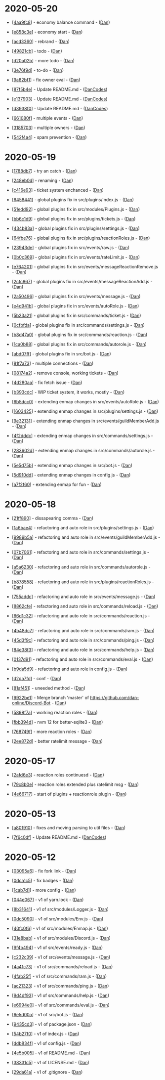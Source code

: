 
# 2020-05-20
- [[4aa9fc8](https://github.com/dan-online/Discord-Bot/commit/4aa9fc87eac2289569e718d26539593d0de1d35e)] - economy balance command - ([Dan](Dan))

- [[e858c3e](https://github.com/dan-online/Discord-Bot/commit/e858c3e81970d0deaec313f61ae52495fff64e27)] - economy start - ([Dan](Dan))

- [[acd3360](https://github.com/dan-online/Discord-Bot/commit/acd3360b73ac0346222b3fbd1c5ad8ea45f02e0e)] - rebrand - ([Dan](Dan))

- [[49821cb](https://github.com/dan-online/Discord-Bot/commit/49821cb5ea42d339307918de60976dac53c62152)] - todo - ([Dan](Dan))

- [[d20a02b](https://github.com/dan-online/Discord-Bot/commit/d20a02bbf5a059627cff20028f68681258aa3210)] - more todo - ([Dan](Dan))

- [[3e76f9d](https://github.com/dan-online/Discord-Bot/commit/3e76f9dbd4ee7cb8de0d72f89042c2ca3fd87012)] - to-do - ([Dan](Dan))

- [[9a82bf1](https://github.com/dan-online/Discord-Bot/commit/9a82bf119390aca3cf3e0f07e8438ee206599541)] - fix owner eval - ([Dan](Dan))

- [[87f5b4e](https://github.com/dan-online/Discord-Bot/commit/87f5b4eb8aa4e5ac6385010f787fa6952fe5ca1f)] - Update README.md - ([DanCodes](DanCodes))

- [[e137903](https://github.com/dan-online/Discord-Bot/commit/e137903aba674c56003b258c472dc798d150b018)] - Update README.md - ([DanCodes](DanCodes))

- [[d3938f0](https://github.com/dan-online/Discord-Bot/commit/d3938f05ce0d9c9722efa1cf762cb7a667b34241)] - Update README.md - ([DanCodes](DanCodes))

- [[661080f](https://github.com/dan-online/Discord-Bot/commit/661080f627cc84974d77c8f6500582d8be128f35)] - multiple events - ([Dan](Dan))

- [[3185703](https://github.com/dan-online/Discord-Bot/commit/31857032ba8c6b1782b5c893550d3e4ff11e7067)] - multiple owners - ([Dan](Dan))

- [[542f4a4](https://github.com/dan-online/Discord-Bot/commit/542f4a47c600779e6ff5422ec219d64df3e14d52)] - spam prevention - ([Dan](Dan))

# 2020-05-19
- [[1788db7](https://github.com/dan-online/Discord-Bot/commit/1788db709191f7871b0dc546cb8e8eae8613a039)] - try an catch - ([Dan](Dan))

- [[248eb0d](https://github.com/dan-online/Discord-Bot/commit/248eb0d76448c5d357762ec26c76277bf56adfa7)] - renaming - ([Dan](Dan))

- [[c416e93](https://github.com/dan-online/Discord-Bot/commit/c416e93c375ae6937ef73d9f6412e3945b7090b5)] - ticket system enchanced - ([Dan](Dan))

- [[6458441](https://github.com/dan-online/Discord-Bot/commit/6458441819dbd1e520f3533dd62ed863da60e113)] - global plugins fix in src/plugins/index.js - ([Dan](Dan))

- [[51edd92](https://github.com/dan-online/Discord-Bot/commit/51edd928238cd755298d3d84e77cfb29a10d71e3)] - global plugins fix in src/modules/Plugins.js - ([Dan](Dan))

- [[bb6c1d9](https://github.com/dan-online/Discord-Bot/commit/bb6c1d9297050fe511c9fd23b340bd8e2483d270)] - global plugins fix in src/plugins/tickets.js - ([Dan](Dan))

- [[434b83a](https://github.com/dan-online/Discord-Bot/commit/434b83a58ac75a7f01edb7bab91de2d62d1faf37)] - global plugins fix in src/plugins/settings.js - ([Dan](Dan))

- [[64fbe76](https://github.com/dan-online/Discord-Bot/commit/64fbe76a66d66e376302dee10e046147e02bd90a)] - global plugins fix in src/plugins/reactionRoles.js - ([Dan](Dan))

- [[23943de](https://github.com/dan-online/Discord-Bot/commit/23943de06a16564bb36ad5f21efbfcd6f836726d)] - global plugins fix in src/events/raw.js - ([Dan](Dan))

- [[0b0c369](https://github.com/dan-online/Discord-Bot/commit/0b0c369d478e5b5b3f7155fe38f9e9036409e4d9)] - global plugins fix in src/events/rateLimit.js - ([Dan](Dan))

- [[e764201](https://github.com/dan-online/Discord-Bot/commit/e76420149c7a8f19bb551a1342174d883181cafe)] - global plugins fix in src/events/messageReactionRemove.js - ([Dan](Dan))

- [[2cfc867](https://github.com/dan-online/Discord-Bot/commit/2cfc86740baea0ec85981374ad92c9a08f3c3da8)] - global plugins fix in src/events/messageReactionAdd.js - ([Dan](Dan))

- [[2a50496](https://github.com/dan-online/Discord-Bot/commit/2a504964b6162a9fd6aaa78c1c5fb93936fc7e12)] - global plugins fix in src/events/message.js - ([Dan](Dan))

- [[e4d941b](https://github.com/dan-online/Discord-Bot/commit/e4d941bb8af6e3d766d36e530797fe56b3c8de38)] - global plugins fix in src/events/autoRole.js - ([Dan](Dan))

- [[5b23a21](https://github.com/dan-online/Discord-Bot/commit/5b23a2105efbfd281827d43199a7428a25c016ce)] - global plugins fix in src/commands/ticket.js - ([Dan](Dan))

- [[0cfbfda](https://github.com/dan-online/Discord-Bot/commit/0cfbfdabd40cb54168db8f4c547d6d2fe0acda4e)] - global plugins fix in src/commands/settings.js - ([Dan](Dan))

- [[b8d47a0](https://github.com/dan-online/Discord-Bot/commit/b8d47a076f2b97b7564275baf2b488b045a1733c)] - global plugins fix in src/commands/reaction.js - ([Dan](Dan))

- [[1ca0b88](https://github.com/dan-online/Discord-Bot/commit/1ca0b8835a295851882e28f83ffefa76e6a1f592)] - global plugins fix in src/commands/autorole.js - ([Dan](Dan))

- [[abd07ff](https://github.com/dan-online/Discord-Bot/commit/abd07ffb91e739474d7ef20c262577aa474628e1)] - global plugins fix in src/bot.js - ([Dan](Dan))

- [[81f7a73](https://github.com/dan-online/Discord-Bot/commit/81f7a73a9212c24882c8ee5a6c6bde19b5b24e8a)] - multiple connections - ([Dan](Dan))

- [[08174a2](https://github.com/dan-online/Discord-Bot/commit/08174a2e5932a4f2aa50fae301b4d3fffed9219c)] - remove console, working tickets - ([Dan](Dan))

- [[4d280aa](https://github.com/dan-online/Discord-Bot/commit/4d280aa862e8017bfccb0ecb76a149649a268816)] - fix fetch issue - ([Dan](Dan))

- [[b393cdc](https://github.com/dan-online/Discord-Bot/commit/b393cdc8b12109826d87a1a58300341d02ea77ef)] - WIP ticket system, it works, mostly - ([Dan](Dan))

- [[6b5dcc0](https://github.com/dan-online/Discord-Bot/commit/6b5dcc0f4514ff67dfb214aaa2b0b73ba428a6c9)] - extending enmap changes in src/events/autoRole.js - ([Dan](Dan))

- [[1603425](https://github.com/dan-online/Discord-Bot/commit/1603425af05799c81ad5b6cfa1bb819a598eb669)] - extending enmap changes in src/plugins/settings.js - ([Dan](Dan))

- [[9e32131](https://github.com/dan-online/Discord-Bot/commit/9e321316da0dbd37ed005a307c3564927ffd7f04)] - extending enmap changes in src/events/guildMemberAdd.js - ([Dan](Dan))

- [[4f2dddc](https://github.com/dan-online/Discord-Bot/commit/4f2dddcc43bf9529cfeba6148c10335c3f420b5f)] - extending enmap changes in src/commands/settings.js - ([Dan](Dan))

- [[283602d](https://github.com/dan-online/Discord-Bot/commit/283602d1b1eceeb5686f2a28a0035c639bd8d5f9)] - extending enmap changes in src/commands/autorole.js - ([Dan](Dan))

- [[5e5d75b](https://github.com/dan-online/Discord-Bot/commit/5e5d75be7df8c8d4fdfdb6fb49800fbd87ec65fc)] - extending enmap changes in src/bot.js - ([Dan](Dan))

- [[5d910dd](https://github.com/dan-online/Discord-Bot/commit/5d910dd2464a724e48984a242d705d8b75d2b518)] - extending enmap changes in config.js - ([Dan](Dan))

- [[a7f2f60](https://github.com/dan-online/Discord-Bot/commit/a7f2f60166798cb61acf61aa09ae6739be95faaf)] - extending enmap for fun - ([Dan](Dan))

# 2020-05-18
- [[21ff890](https://github.com/dan-online/Discord-Bot/commit/21ff890564f87ba53ac8cf481ee18512565999ad)] - dissapearing comma - ([Dan](Dan))

- [[1a6bae4](https://github.com/dan-online/Discord-Bot/commit/1a6bae4602a179fdd04bac66b4eb7ebbb38fbd52)] - refactoring and auto role in src/plugins/settings.js - ([Dan](Dan))

- [[9989b5a](https://github.com/dan-online/Discord-Bot/commit/9989b5af98c123d2ff07ed587993686053737b79)] - refactoring and auto role in src/events/guildMemberAdd.js - ([Dan](Dan))

- [[07b7061](https://github.com/dan-online/Discord-Bot/commit/07b7061b620cfe63a30dc285951f9be8c52e5b49)] - refactoring and auto role in src/commands/settings.js - ([Dan](Dan))

- [[a5a6230](https://github.com/dan-online/Discord-Bot/commit/a5a6230a8111809ad510559e7336e27697a20d6b)] - refactoring and auto role in src/commands/autorole.js - ([Dan](Dan))

- [[b878558](https://github.com/dan-online/Discord-Bot/commit/b878558d192f425c001d9a6b01afb68269cc5d41)] - refactoring and auto role in src/plugins/reactionRoles.js - ([Dan](Dan))

- [[755addc](https://github.com/dan-online/Discord-Bot/commit/755addc20836685d4e66af3e6c33ab17f376ca52)] - refactoring and auto role in src/events/message.js - ([Dan](Dan))

- [[8862cfe](https://github.com/dan-online/Discord-Bot/commit/8862cfe425ff210604bd495564c7f294d2e745c3)] - refactoring and auto role in src/commands/reload.js - ([Dan](Dan))

- [[66d1c32](https://github.com/dan-online/Discord-Bot/commit/66d1c32876b6782cc4704566eda998fd9abb51b5)] - refactoring and auto role in src/commands/reaction.js - ([Dan](Dan))

- [[4b48dc7](https://github.com/dan-online/Discord-Bot/commit/4b48dc71e573fb2b4837b269771b6cbf7d52386b)] - refactoring and auto role in src/commands/ram.js - ([Dan](Dan))

- [[45d3f9c](https://github.com/dan-online/Discord-Bot/commit/45d3f9cbba2a051f93e8f6661efdd201c5a456bc)] - refactoring and auto role in src/commands/ping.js - ([Dan](Dan))

- [[84e38f3](https://github.com/dan-online/Discord-Bot/commit/84e38f3a11b132dc3e5c020ea689176da64c5d89)] - refactoring and auto role in src/commands/help.js - ([Dan](Dan))

- [[0137d91](https://github.com/dan-online/Discord-Bot/commit/0137d91fdfa126eeb2f7f2b2804bbdead13af7a2)] - refactoring and auto role in src/commands/eval.js - ([Dan](Dan))

- [[b9da5d9](https://github.com/dan-online/Discord-Bot/commit/b9da5d9d61b6f625954e7c7d76faf05af58e4cb0)] - refactoring and auto role in config.js - ([Dan](Dan))

- [[d2da7fd](https://github.com/dan-online/Discord-Bot/commit/d2da7fd6c249fa4e6ecc7f4eed916e2961a36999)] - conf - ([Dan](Dan))

- [[81af451](https://github.com/dan-online/Discord-Bot/commit/81af4516461c3abfbb105aa52a44c20fec2fb72a)] - uneeded method - ([Dan](Dan))

- [[9922be1](https://github.com/dan-online/Discord-Bot/commit/9922be145a7b94251d0d87acaba080b982950ea0)] - Merge branch 'master' of https://github.com/dan-online/Discord-Bot - ([Dan](Dan))

- [[5898f7a](https://github.com/dan-online/Discord-Bot/commit/5898f7ade352c1e7fabecbc8d85ab57ffaa2eaac)] - working reaction roles - ([Dan](Dan))

- [[fbb394d](https://github.com/dan-online/Discord-Bot/commit/fbb394d8da1af1bc619789debc015bbe267d3ea9)] - nvm 12 for better-sqlite3 - ([Dan](Dan))

- [[768749f](https://github.com/dan-online/Discord-Bot/commit/768749f14ff488cffc6f706f1be2099a9dd687c3)] - more reaction roles - ([Dan](Dan))

- [[2ee872d](https://github.com/dan-online/Discord-Bot/commit/2ee872d09792663c54c68ab81fc7ac9006932c5a)] - better ratelimit message - ([Dan](Dan))

# 2020-05-17
- [[2afd6e3](https://github.com/dan-online/Discord-Bot/commit/2afd6e379203eb17468f1ff83a2fb85287caab4d)] - reaction roles continuesd - ([Dan](Dan))

- [[79c8b0e](https://github.com/dan-online/Discord-Bot/commit/79c8b0ed27e9c7360dca97dd8301e77432e65903)] - reaction roles extended plus ratelimit msg - ([Dan](Dan))

- [[4e66717](https://github.com/dan-online/Discord-Bot/commit/4e66717e8ac4a7bf45150944783887d6032601d2)] - start of plugins + reactionrole plugin - ([Dan](Dan))

# 2020-05-13
- [[a801910](https://github.com/dan-online/Discord-Bot/commit/a801910625c151dd691edeeaa045c69b967ffa83)] - fixes and moving parsing to util files - ([Dan](Dan))

- [[7f6c0df](https://github.com/dan-online/Discord-Bot/commit/7f6c0df608131635d294b25abe418535505b84ca)] - Update README.md - ([DanCodes](DanCodes))

# 2020-05-12
- [[03095a6](https://github.com/dan-online/Discord-Bot/commit/03095a61702061af54c1629c4189c3401c73a1eb)] - fix fork link - ([Dan](Dan))

- [[0dca1c5](https://github.com/dan-online/Discord-Bot/commit/0dca1c5a047e3b2c9421724b1ad16dc47a00c33d)] - fix badges - ([Dan](Dan))

- [[1cab7d1](https://github.com/dan-online/Discord-Bot/commit/1cab7d1010bb17fe2bdbb3199fea981c41e6dbfe)] - more config - ([Dan](Dan))

- [[044e067](https://github.com/dan-online/Discord-Bot/commit/044e06798e8ba2dd9ad25b9438b5b7e53ee8cabf)] - v1 of yarn.lock - ([Dan](Dan))

- [[8b31641](https://github.com/dan-online/Discord-Bot/commit/8b316419bc237fe03e89ab96d3035bae66796c0b)] - v1 of src/modules/Logger.js - ([Dan](Dan))

- [[0dc5090](https://github.com/dan-online/Discord-Bot/commit/0dc5090563e4fe6b3551c4fa89078915c9c40364)] - v1 of src/modules/Env.js - ([Dan](Dan))

- [[40fc0f6](https://github.com/dan-online/Discord-Bot/commit/40fc0f66c5940de0eac3ff4acbe0b4da1768c8a9)] - v1 of src/modules/Enmap.js - ([Dan](Dan))

- [[31e8bab](https://github.com/dan-online/Discord-Bot/commit/31e8babbd82996b6bf1149e252bf60607646cee4)] - v1 of src/modules/Discord.js - ([Dan](Dan))

- [[9f4b494](https://github.com/dan-online/Discord-Bot/commit/9f4b494078351fecc2de786d4b3b3059b4da9dfa)] - v1 of src/events/ready.js - ([Dan](Dan))

- [[c232c39](https://github.com/dan-online/Discord-Bot/commit/c232c3981eedbde4e988ef75e5fe359ca3111669)] - v1 of src/events/message.js - ([Dan](Dan))

- [[4a41c73](https://github.com/dan-online/Discord-Bot/commit/4a41c73772704dccd319d04bdba61b8ac5a1aac8)] - v1 of src/commands/reload.js - ([Dan](Dan))

- [[4fab25f](https://github.com/dan-online/Discord-Bot/commit/4fab25f22d0d48136d2335f38f41802cd0a8f371)] - v1 of src/commands/ram.js - ([Dan](Dan))

- [[ac21323](https://github.com/dan-online/Discord-Bot/commit/ac2132303c72f0f59b3bf6d1d6ae474db8f0a5cc)] - v1 of src/commands/ping.js - ([Dan](Dan))

- [[9d4df93](https://github.com/dan-online/Discord-Bot/commit/9d4df938a0d110f630481ccb224fc25e0b37209d)] - v1 of src/commands/help.js - ([Dan](Dan))

- [[e6994e0](https://github.com/dan-online/Discord-Bot/commit/e6994e0ab664635fea172ddd5232cfbba287c6e5)] - v1 of src/commands/eval.js - ([Dan](Dan))

- [[6e5d00a](https://github.com/dan-online/Discord-Bot/commit/6e5d00aa5a98c2b5189be49da8f4584c14c2e933)] - v1 of src/bot.js - ([Dan](Dan))

- [[9435cd3](https://github.com/dan-online/Discord-Bot/commit/9435cd38d15fa985ced6bdc6bc753af098cd52c4)] - v1 of package.json - ([Dan](Dan))

- [[54b27f0](https://github.com/dan-online/Discord-Bot/commit/54b27f03f2cebf2abe26cdbca05dbaa4ef1c9649)] - v1 of index.js - ([Dan](Dan))

- [[ddb834f](https://github.com/dan-online/Discord-Bot/commit/ddb834fbc50991206d0e675ce85308c80e01646b)] - v1 of config.js - ([Dan](Dan))

- [[4e5b005](https://github.com/dan-online/Discord-Bot/commit/4e5b00570b03c15870653631e7526192091ef847)] - v1 of README.md - ([Dan](Dan))

- [[38331c5](https://github.com/dan-online/Discord-Bot/commit/38331c51e7aaecb9493e02d0803041389683e159)] - v1 of LICENSE.md - ([Dan](Dan))

- [[29da61a](https://github.com/dan-online/Discord-Bot/commit/29da61a3b1654d9f8831e071920f972747ae9e60)] - v1 of .gitignore - ([Dan](Dan))